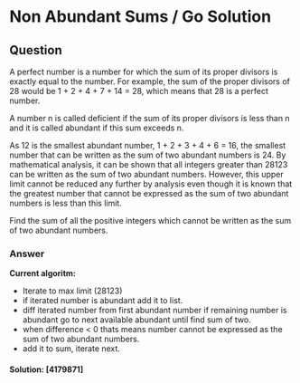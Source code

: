 # Non Abundant Sums / Go Solution 

## Question

A perfect number is a number for which the sum of its proper divisors is exactly equal to the number. For example, the sum of the proper divisors of 28 would be 1 + 2 + 4 + 7 + 14 = 28, which means that 28 is a perfect number.

A number n is called deficient if the sum of its proper divisors is less than n and it is called abundant if this sum exceeds n.

As 12 is the smallest abundant number, 1 + 2 + 3 + 4 + 6 = 16, the smallest number that can be written as the sum of two abundant numbers is 24. By mathematical analysis, it can be shown that all integers greater than 28123 can be written as the sum of two abundant numbers. However, this upper limit cannot be reduced any further by analysis even though it is known that the greatest number that cannot be expressed as the sum of two abundant numbers is less than this limit.

Find the sum of all the positive integers which cannot be written as the sum of two abundant numbers.

### Answer

**Current algoritm:**

- Iterate to max limit (28123)
- if iterated number is abundant add it to list.
- diff iterated number from first abundant number if remaining number is abundant go to next available abundant until find sum of two. 
- when difference < 0 thats means number cannot be expressed as the sum of two abundant numbers.
- add it to sum, iterate next.

#### Solution: [**4179871**]
